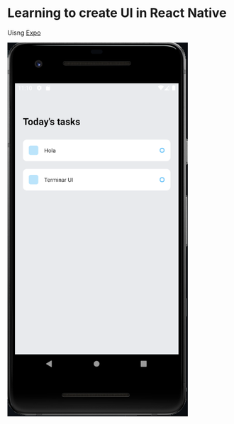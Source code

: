 # Learning to create UI in React Native
Uisng [Expo](https://docs.expo.io/)


![Screen](https://github.com/santiago120600/React-Native-UI/blob/main/screen.png)



